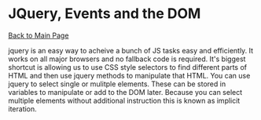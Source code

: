 # JQuery, Events and the DOM

[Back to Main Page](README.md)

jquery is an easy way to acheive a bunch of JS tasks easy and efficiently. It works on all major browsers and no fallback code is required. It's biggest shortcut is allowing us to use CSS style selectors to find different parts of HTML and then use jquery methods to manipulate that HTML. You can use jquery to select single or mulitple elements. These can be stored in variables to manipulate or add to the DOM later. Because you can select multiple elements without additional instruction this is known as implicit iteration.